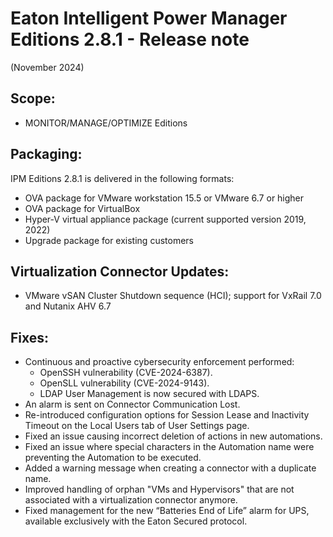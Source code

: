 # Eaton Intelligent Power Manager Editions 2.8.1 - Release note
(November 2024)

## Scope:
* MONITOR/MANAGE/OPTIMIZE Editions

## Packaging:
IPM Editions 2.8.1 is delivered in the following formats:
- OVA package for VMware workstation 15.5 or VMware 6.7 or higher
- OVA package for VirtualBox
- Hyper-V virtual appliance package (current supported version 2019, 2022)
- Upgrade package for existing customers

## Virtualization Connector Updates:
- VMware vSAN Cluster Shutdown sequence (HCI); support for VxRail 7.0 and Nutanix AHV 6.7

## Fixes:
- Continuous and proactive cybersecurity enforcement performed:
  - OpenSSH vulnerability (CVE-2024-6387).
  - OpenSLL vulnerability (CVE-2024-9143).
  - LDAP User Management is now secured with LDAPS.
- An alarm is sent on Connector Communication Lost.
- Re-introduced configuration options for Session Lease and Inactivity Timeout on the Local Users tab of User Settings page.
- Fixed an issue causing incorrect deletion of actions in new automations.
- Fixed an issue where special characters in the Automation name were preventing the Automation to be executed.
- Added a warning message when creating a connector with a duplicate name.
- Improved handling of orphan "VMs and Hypervisors" that are not associated with a virtualization connector anymore.
- Fixed management for the new “Batteries End of Life” alarm for UPS, available exclusively with the Eaton Secured protocol.
